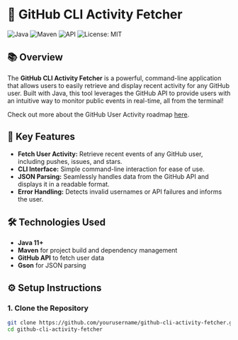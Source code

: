 # 🚀 GitHub CLI Activity Fetcher

![Java](https://img.shields.io/badge/Java-11+-brightgreen) ![Maven](https://img.shields.io/badge/Maven-Build-blue) ![API](https://img.shields.io/badge/API-GitHub-blue) ![License: MIT](https://img.shields.io/badge/License-MIT-yellow.svg)

## 📚 Overview

The **GitHub CLI Activity Fetcher** is a powerful, command-line application that allows users to easily retrieve and display recent activity for any GitHub user. Built with Java, this tool leverages the GitHub API to provide users with an intuitive way to monitor public events in real-time, all from the terminal!

Check out more about the GitHub User Activity roadmap [here](https://roadmap.sh/projects/github-user-activity).

## 🎯 Key Features

- **Fetch User Activity:** Retrieve recent events of any GitHub user, including pushes, issues, and stars.
- **CLI Interface:** Simple command-line interaction for ease of use.
- **JSON Parsing:** Seamlessly handles data from the GitHub API and displays it in a readable format.
- **Error Handling:** Detects invalid usernames or API failures and informs the user.
  
## 🛠️ Technologies Used

- **Java 11+**
- **Maven** for project build and dependency management
- **GitHub API** to fetch user data
- **Gson** for JSON parsing

## ⚙️ Setup Instructions

### 1. Clone the Repository

```bash
git clone https://github.com/yourusername/github-cli-activity-fetcher.git
cd github-cli-activity-fetcher
